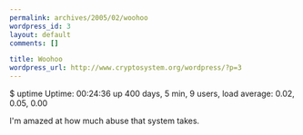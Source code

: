 ```yaml
--- 
permalink: archives/2005/02/woohoo
wordpress_id: 3
layout: default
comments: []

title: Woohoo
wordpress_url: http://www.cryptosystem.org/wordpress/?p=3
---
```

$ uptime
    Uptime:  00:24:36 up 400 days, 5 min,  9 users,  load average: 0.02, 0.05, 0.00

I'm amazed at how much abuse that system takes.
